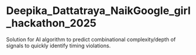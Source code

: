 # Deepika_Dattatraya_NaikGoogle_girl_hackathon_2025
Solution for AI algorithm to predict combinational complexity/depth of signals to quickly identify timing violations. 
